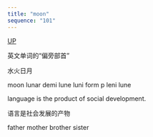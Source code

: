 ```yaml
---
title: "moon"
sequence: "101"
---
```


[UP](/english/english-index.html)


英文单词的“偏旁部首”

水火日月

moon
lunar
demi lune
luni form
p leni lune

language is the product of social development. 

语言是社会发展的产物


father
mother
brother
sister
